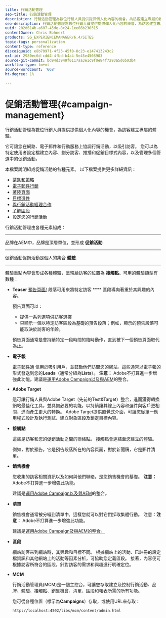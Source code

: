 ```yaml
---
title: 行銷活動管理
seo-title: 行銷活動管理
description: 行銷活動管理為數位行銷人員提供提供個人化內容的機會，為訪客建立專屬的體驗。 它可讓您在網路、電子郵件和行動服務上協調行銷活動，以吸引訪客。
seo-description: 行銷活動管理為數位行銷人員提供提供個人化內容的機會，為訪客建立專屬的體驗。 它可讓您在網路、電子郵件和行動服務上協調行銷活動，以吸引訪客。
uuid: 202d614b-a607-45de-8c24-1ee66b230315
contentOwner: Chris Bohnert
products: SG_EXPERIENCEMANAGER/6.4/SITES
topic-tags: personalization
content-type: reference
discoiquuid: e8b70971-4f23-45f8-8c23-e147413243c2
exl-id: 2980ec6d-cdd4-4fbd-b4a4-5e45e4508903
source-git-commit: bd94d3949f0117aa3e1c9f0e84f7293a5d6b03b4
workflow-type: tm+mt
source-wordcount: '668'
ht-degree: 1%

---
```


# 促銷活動管理{#campaign-management}

行銷活動管理為數位行銷人員提供提供個人化內容的機會，為訪客建立專屬的體驗。

它可讓您在網路、電子郵件和行動服務上協調行銷活動，以吸引訪客。 您可以為特定使用者設定檔建立內容、劃分訪客、推播和促銷目標式內容，以及管理多個管道中的促銷活動。

本檔案說明組成促銷活動的各種元素。 以下檔案提供更多詳細資訊：

* [茶匙和策略](/help/sites-classic-ui-authoring/classic-personalization-campaigns-teasers-strategy.md)
* [電子郵件行銷](/help/sites-classic-ui-authoring/classic-personalization-campaigns-email.md)
* [著陸頁面](/help/sites-classic-ui-authoring/classic-personalization-campaigns-landingpage.md)
* [目標選件](/help/sites-classic-ui-authoring/classic-personalization-campaigns-target-offers.md)
* [與行銷活動經理合作](/help/sites-classic-ui-authoring/classic-personalization-campaigns-mktg-manager.md)
* [了解區段](/help/sites-classic-ui-authoring/classic-personalization-campaigns-segmentation.md)
* [設定您的行銷活動](/help/sites-classic-ui-authoring/classic-personalization-campaigns-setting-up-your.md)

行銷活動管理由各種元素組成：

* ****
品牌在AEM中，品牌是頂層單位，並形成 
**促銷活動**.

* ****
促銷活動促銷活動是個人的集合 
**體驗**.

* ****
體驗重點內容會形成各種體驗，呈現給訪客的位置為 
**接觸點**。可用的體驗類型有數種：

   * **Teaser**
      [預告頁面/](#teasers) 段落可用來將特定訪客 **** 區段導向著重於其興趣的內容。

      預告頁面可以：

      * 提供一系列選項供訪客選擇
      * 只顯示一個以特定訪客區段為基礎的預告段落；例如，顯示的預告段落可能取決於訪客的年齡。

      預告頁面通常是會持續特定一段時間的臨時動作，直到被下一個預告頁面取代為止。

   * **電子報**

      [電子郵件通](#emailmarketing) 信用於吸引用戶，並鼓勵他們訪問您的網站。這些通常以電子報的形式發送到您的&#x200B;**Leads**（通常分組為&#x200B;**Lists**）。 **注意：** Adobe不打算進一步增強此功能。建議是[運用Adobe Campaign以及與AEM](/help/sites-administering/campaign.md)的整合。

   * **Adobe Target**

      這可讓行銷人員與Adobe Target（先前的Test&amp;Target）整合，進而獲得轉換網站最佳化工具，並具備必要的功能，以持續讓其線上內容和選件與客戶更相關，進而產生更大的轉換。 Adobe Target提供直覺式介面，可讓您從單一應用程式設計及執行測試、建立對象區段及鎖定目標內容。


* **接觸點**

   這些是訪客和您的促銷活動之間的聯絡點。 接觸點會連結至您建立的體驗。

   例如，對於預告，它是預告段落所在的內容頁面，對於新聞稿，它是郵件清單。

* **銷售機會**

   您收集的訪客相關資訊以及如何與他們聯絡，是您銷售機會的基礎。 **注意：** Adobe不打算進一步增強此功能。

   建議是[運用Adobe Campaign以及與AEM](/help/sites-administering/campaign.md)的整合。

* **清單**

   銷售機會通常被分組到清單中，這樣您就可以對它們採取集體行動。 注意：**注意：** Adobe不打算進一步增強此功能。

   建議是[運用Adobe Campaign及與AEM的整合。](/help/sites-administering/campaign.md)

* **區段**

   網站訪客來到網站時，其興趣和目標不同。 根據網站上的活動、已註冊的設定檔資訊和其他網站上的活動等因素分析，可協助您定義區段。 接著，內容便可根據訪客所符合的區段，針對訪客的需求和興趣進行明確定位。

* **MCM**

   行銷活動管理員(MCM)是一個主控台，可讓您存取建立及控制行銷活動、品牌、體驗、接觸點、銷售機會、清單、區段和報表所需的所有功能。

   您可從各種位置（標示為&#x200B;**Campaigns**）存取，或使用URL來存取：

   `http://localhost:4502/libs/mcm/content/admin.html`

